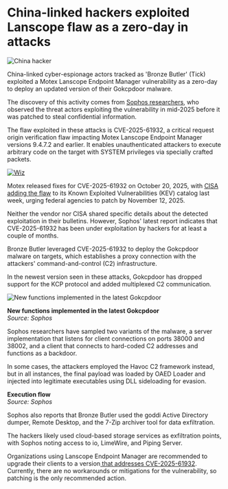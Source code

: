 # China-linked hackers exploited Lanscope flaw as a zero-day in attacks

![China hacker](https://www.bleepstatic.com/content/hl-images/2025/05/28/China.jpg)

China-linked cyber-espionage actors tracked as 'Bronze Butler' (Tick) exploited a Motex Lanscope Endpoint Manager vulnerability as a zero-day to deploy an updated version of their Gokcpdoor malware.

The discovery of this activity comes from [Sophos researchers](https://news.sophos.com/en-us/2025/10/30/bronze-butler-exploits-japanese-asset-management-software-vulnerability/), who observed the threat actors exploiting the vulnerability in mid-2025 before it was patched to steal confidential information.

The flaw exploited in these attacks is CVE-2025-61932, a critical request origin verification flaw impacting Motex Lanscope Endpoint Manager versions 9.4.7.2 and earlier. It enables unauthenticated attackers to execute arbitrary code on the target with SYSTEM privileges via specially crafted packets.

[![Wiz](https://www.bleepstatic.com/c/w/wiz/MCP-Research-Guide-970x250.png)](https://www.wiz.io/lp/inside-mcp-security-a-research-guide-on-emerging-risks?utm%5Fsource=bleepingcomputer&utm%5Fmedium=display&utm%5Fcampaign=FY26Q2%5FINB%5FFORM%5FMCP-Security-Research-Guide-Emerging-Risks&sfcid=701Py00000PcNI9IAN&utm%5Fterm=FY26Q4-bleepingcomputer-970x250&utm%5Fcontent=MCP-Security-Guide) 

Motex released fixes for CVE-2025-61932 on October 20, 2025, with [CISA adding the flaw](https://www.bleepingcomputer.com/news/security/cisa-warns-of-lanscope-endpoint-manager-flaw-exploited-in-attacks/) to its Known Exploited Vulnerabilities (KEV) catalog last week, urging federal agencies to patch by November 12, 2025.

Neither the vendor nor CISA shared specific details about the detected exploitation in their bulletins. However, Sophos' latest report indicates that CVE-2025-61932 has been under exploitation by hackers for at least a couple of months.

Bronze Butler leveraged CVE-2025-61932 to deploy the Gokcpdoor malware on targets, which establishes a proxy connection with the attackers' command-and-control (C2) infrastructure.

In the newest version seen in these attacks, Gokcpdoor has dropped support for the KCP protocol and added multiplexed C2 communication.

![New functions implemented in the latest Gokcpdoor](https://www.bleepstatic.com/images/news/u/1220909/2025/October/functions.jpg)

**New functions implemented in the latest Gokcpdoor**  
_Source: Sophos_

Sophos researchers have sampled two variants of the malware, a server implementation that listens for client connections on ports 38000 and 38002, and a client that connects to hard-coded C2 addresses and functions as a backdoor.

In some cases, the attackers employed the Havoc C2 framework instead, but in all instances, the final payload was loaded by OAED Loader and injected into legitimate executables using DLL sideloading for evasion.

**Execution flow**  
_Source: Sophos_

Sophos also reports that Bronze Butler used the goddi Active Directory dumper, Remote Desktop, and the 7-Zip archiver tool for data exfiltration.

The hackers likely used cloud-based storage services as exfiltration points, with Sophos noting access to io, LimeWire, and Piping Server. 

Organizations using Lanscope Endpoint Manager are recommended to upgrade their clients to a version[ that addresses CVE-2025-61932](https://www.motex.co.jp/news/notice/2025/release251020/). Currently, there are no workarounds or mitigations for the vulnerability, so patching is the only recommended action.